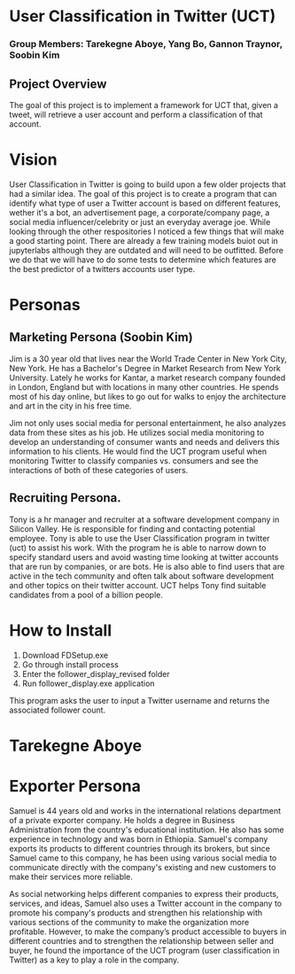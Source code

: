 # User Classification in Twitter (UCT)
### Group Members: Tarekegne Aboye, Yang Bo, Gannon Traynor, Soobin Kim

## Project Overview 
The goal of this project is to implement a framework for UCT that, given a tweet, will retrieve a user account and perform a classification of that account. 

# Vision
User Classification in Twitter is going to build upon a few older projects that had a similar idea. The goal of this project is to create a program that can identify
what type of user a Twitter account is based on different features, wether it's a bot, an advertisement page, a corporate/company page, a social media influencer/celebrity or just an everyday
average joe. While looking through the other respositories I noticed a few things that will make a good starting point. There are already a few training models buiot out in jupyterlabs although they are outdated
and will need to be outfitted. Before we do that we will have to do some tests to determine which features are the best predictor of a twitters accounts user type. 

# Personas

## Marketing Persona (Soobin Kim)
Jim is a 30 year old that lives near the World Trade Center in New York City, New York. He has a Bachelor's Degree in Market Research from New York University. Lately he works for Kantar, a market research company founded in London, England but with locations in many other countries. He spends most of his day online, but likes to go out for walks to enjoy the architecture and art in the city in his free time. 

Jim not only uses social media for personal entertainment, he also analyzes data from these sites as his job. He utilizes social media monitoring to develop an understanding of consumer wants and needs and delivers this information to his clients. He would find the UCT program useful when monitoring Twitter to classify companies vs. consumers and see the interactions of both of these categories of users. 

## Recruiting Persona.  
Tony is a hr manager and recruiter at a software development company in Silicon Valley. He is responsible for finding and contacting potential employee. Tony is able to use the User Classification program in twitter (uct) to assist his work. With the program he is able to narrow down to specify standard users and avoid wasting time looking at twitter accounts that are run by companies, or are bots. He is also able to find users that are active in the tech community and often talk about software development and other topics on their twitter account. UCT helps Tony find suitable candidates from a pool of a billion people.  

# How to Install
1. Download FDSetup.exe
2. Go through install process
3. Enter the follower_display_revised folder
4. Run follower_display.exe application

This program asks the user to input a Twitter username and returns the associated follower count. 


# Tarekegne Aboye 

# Exporter Persona


Samuel is 44 years old and works in the international relations department of a private exporter company. He holds a degree in Business Administration from the country's educational institution. He also has some experience in technology and was born in Ethiopia. Samuel's company exports its products to different countries through its brokers, but since Samuel came to this company, he has been using various social media to communicate directly with the company's existing and new customers to make their services more reliable. 

As social networking helps different companies to express their products, services, and ideas, Samuel also uses a Twitter account in the company to promote his company's products and strengthen his relationship with various sections of the community to make the organization more profitable. However, to make the company’s product accessible to buyers in different countries and to strengthen the relationship between seller and buyer, he found the importance of the UCT program (user classification in Twitter) as a key to play a role in the company.

